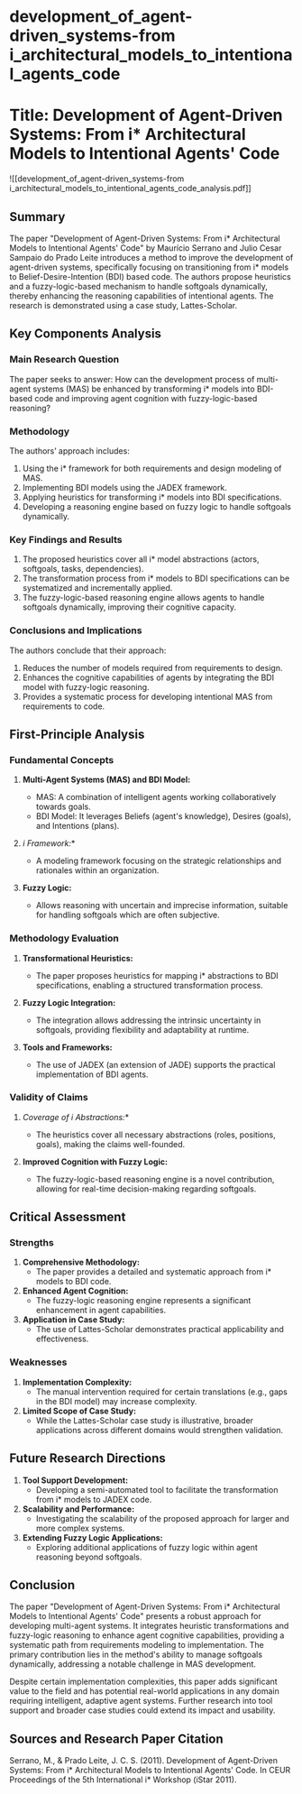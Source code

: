 # development_of_agent-driven_systems-from i_architectural_models_to_intentional_agents_code

# Title: Development of Agent-Driven Systems: From i* Architectural Models to Intentional Agents' Code
![[development_of_agent-driven_systems-from i_architectural_models_to_intentional_agents_code_analysis.pdf]]

## Summary
The paper "Development of Agent-Driven Systems: From i* Architectural Models to Intentional Agents' Code" by Maurício Serrano and Julio Cesar Sampaio do Prado Leite introduces a method to improve the development of agent-driven systems, specifically focusing on transitioning from i* models to Belief-Desire-Intention (BDI) based code. The authors propose heuristics and a fuzzy-logic-based mechanism to handle softgoals dynamically, thereby enhancing the reasoning capabilities of intentional agents. The research is demonstrated using a case study, Lattes-Scholar.

## Key Components Analysis

### Main Research Question
The paper seeks to answer: How can the development process of multi-agent systems (MAS) be enhanced by transforming i* models into BDI-based code and improving agent cognition with fuzzy-logic-based reasoning?

### Methodology
The authors’ approach includes:
1. Using the i* framework for both requirements and design modeling of MAS.
2. Implementing BDI models using the JADEX framework.
3. Applying heuristics for transforming i* models into BDI specifications.
4. Developing a reasoning engine based on fuzzy logic to handle softgoals dynamically.

### Key Findings and Results
1. The proposed heuristics cover all i* model abstractions (actors, softgoals, tasks, dependencies).
2. The transformation process from i* models to BDI specifications can be systematized and incrementally applied.
3. The fuzzy-logic-based reasoning engine allows agents to handle softgoals dynamically, improving their cognitive capacity.

### Conclusions and Implications
The authors conclude that their approach:
1. Reduces the number of models required from requirements to design.
2. Enhances the cognitive capabilities of agents by integrating the BDI model with fuzzy-logic reasoning.
3. Provides a systematic process for developing intentional MAS from requirements to code.

## First-Principle Analysis

### Fundamental Concepts

1. **Multi-Agent Systems (MAS) and BDI Model:**
   - MAS: A combination of intelligent agents working collaboratively towards goals.
   - BDI Model: It leverages Beliefs (agent's knowledge), Desires (goals), and Intentions (plans).

2. **i* Framework:**
   - A modeling framework focusing on the strategic relationships and rationales within an organization.

3. **Fuzzy Logic:**
   - Allows reasoning with uncertain and imprecise information, suitable for handling softgoals which are often subjective.

### Methodology Evaluation

1. **Transformational Heuristics:**
   - The paper proposes heuristics for mapping i* abstractions to BDI specifications, enabling a structured transformation process.

2. **Fuzzy Logic Integration:**
   - The integration allows addressing the intrinsic uncertainty in softgoals, providing flexibility and adaptability at runtime.

3. **Tools and Frameworks:**
   - The use of JADEX (an extension of JADE) supports the practical implementation of BDI agents.

### Validity of Claims

1. **Coverage of i* Abstractions:**
   - The heuristics cover all necessary abstractions (roles, positions, goals), making the claims well-founded.

2. **Improved Cognition with Fuzzy Logic:**
   - The fuzzy-logic-based reasoning engine is a novel contribution, allowing for real-time decision-making regarding softgoals.

## Critical Assessment

### Strengths

1. **Comprehensive Methodology:**
   - The paper provides a detailed and systematic approach from i* models to BDI code.
2. **Enhanced Agent Cognition:**
   - The fuzzy-logic reasoning engine represents a significant enhancement in agent capabilities.
3. **Application in Case Study:**
   - The use of Lattes-Scholar demonstrates practical applicability and effectiveness.

### Weaknesses

1. **Implementation Complexity:**
   - The manual intervention required for certain translations (e.g., gaps in the BDI model) may increase complexity.
2. **Limited Scope of Case Study:**
   - While the Lattes-Scholar case study is illustrative, broader applications across different domains would strengthen validation.

## Future Research Directions

1. **Tool Support Development:**
   - Developing a semi-automated tool to facilitate the transformation from i* models to JADEX code.
2. **Scalability and Performance:**
   - Investigating the scalability of the proposed approach for larger and more complex systems.
3. **Extending Fuzzy Logic Applications:**
   - Exploring additional applications of fuzzy logic within agent reasoning beyond softgoals.

## Conclusion

The paper "Development of Agent-Driven Systems: From i* Architectural Models to Intentional Agents' Code" presents a robust approach for developing multi-agent systems. It integrates heuristic transformations and fuzzy-logic reasoning to enhance agent cognitive capabilities, providing a systematic path from requirements modeling to implementation. The primary contribution lies in the method's ability to manage softgoals dynamically, addressing a notable challenge in MAS development.

Despite certain implementation complexities, this paper adds significant value to the field and has potential real-world applications in any domain requiring intelligent, adaptive agent systems. Further research into tool support and broader case studies could extend its impact and usability.

## Sources and Research Paper Citation
Serrano, M., & Prado Leite, J. C. S. (2011). Development of Agent-Driven Systems: From i* Architectural Models to Intentional Agents' Code. In CEUR Proceedings of the 5th International i* Workshop (iStar 2011).
